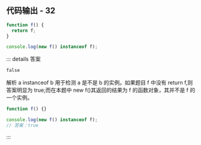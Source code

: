 ## 代码输出 - 32

```js
function f() {
  return f;
}

console.log(new f() instanceof f);
```

::: details 答案

```txt
false
```

解析
a instanceof b 用于检测 a 是不是 b 的实例。如果题目 f 中没有 return f,则答案明显为 true;而在本题中 new f()其返回的结果为
f 的函数对象，其并不是 f 的一个实例。

```js
function f() {}

console.log(new f() instanceof f);
// 答案：true
```

:::
